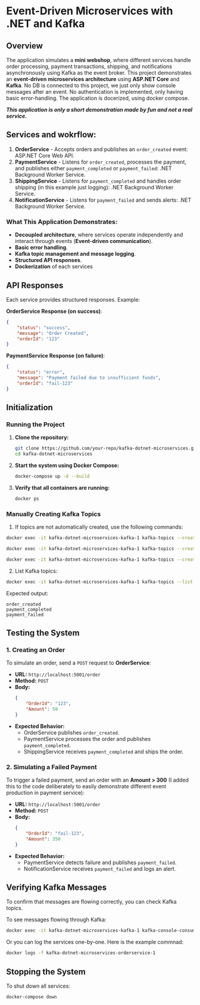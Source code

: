 # Event-Driven Microservices with .NET and Kafka

## Overview

The application simulates a **mini webshop**, where different services handle order processing, payment transactions, shipping, and notifications asynchronously using Kafka as the event broker.
This project demonstrates an **event-driven microservices architecture** using **ASP.NET Core** and **Kafka**.
No DB is connected to this project, we just only show console messages after an event. No authentication is implemented, only having basic error-handling.
The application is docerized, using docker compose. 

***This application is only a short demonstration made by fun and not a real service.***

## Services and wokrflow:

1. **OrderService** - Accepts orders and publishes an `order_created` event: ASP.NET Core Web API.
2. **PaymentService** - Listens for `order_created`, processes the payment, and publishes either `payment_completed` or `payment_failed`: .NET Background Worker Service.
3. **ShippingService** - Listens for `payment_completed` and handles order shipping (in this example just logging): .NET Background Worker Service.
4. **NotificationService** - Listens for `payment_failed` and sends alerts: .NET Background Worker Service.

### What This Application Demonstrates:

- **Decoupled architecture**, where services operate independently and interact through events (**Event-driven communication**).
- **Basic error handling**.
- **Kafka topic management and message logging**.
- **Structured API responses**.
- **Dockerization** of each services

## API Responses

Each service provides structured responses. Example:

**OrderService Response (on success)**:

```json
{
    "status": "success",
    "message": "Order Created",
    "orderId": "123"
}
```

**PaymentService Response (on failure)**:

```json
{
    "status": "error",
    "message": "Payment failed due to insufficient funds",
    "orderId": "fail-123"
}
```

## Initialization

### **Running the Project**

1. **Clone the repository:**

   ```sh
   git clone https://github.com/your-repo/kafka-dotnet-microservices.git
   cd kafka-dotnet-microservices
   ```

2. **Start the system using Docker Compose:**

   ```sh
   docker-compose up -d --build
   ```

3. **Verify that all containers are running:**

   ```sh
   docker ps
   ```

### **Manually Creating Kafka Topics**

1. If topics are not automatically created, use the following commands:

```sh
docker exec -it kafka-dotnet-microservices-kafka-1 kafka-topics --create --topic order_created --bootstrap-server kafka:9092 --partitions 1 --replication-factor 1

docker exec -it kafka-dotnet-microservices-kafka-1 kafka-topics --create --topic payment_completed --bootstrap-server kafka:9092 --partitions 1 --replication-factor 1

docker exec -it kafka-dotnet-microservices-kafka-1 kafka-topics --create --topic payment_failed --bootstrap-server kafka:9092 --partitions 1 --replication-factor 1
```
2. List Kafka topics:

```sh
docker exec -it kafka-dotnet-microservices-kafka-1 kafka-topics --list --bootstrap-server kafka:9092
```

Expected output:

```plaintext
order_created
payment_completed
payment_failed
```



## Testing the System

### 1. Creating an Order

To simulate an order, send a `POST` request to **OrderService**:

- **URL:** `http://localhost:5001/order`
- **Method:** `POST`
- **Body:**
  ```json
  {
      "OrderId": "123",
      "Amount": 50
  }
  ```
- **Expected Behavior:**
  - OrderService publishes `order_created`.
  - PaymentService processes the order and publishes `payment_completed`.
  - ShippingService receives `payment_completed` and ships the order.

### 2. Simulating a Failed Payment

To trigger a failed payment, send an order with an **Amount > 300** (I added this to the code deliberately to easily demonstrate different event production in payment service):

- **URL:** `http://localhost:5001/order`
- **Method:** `POST`
- **Body:**
  ```json
  {
      "OrderId": "fail-123",
      "Amount": 350
  }
  ```
- **Expected Behavior:**
  - PaymentService detects failure and publishes `payment_failed`.
  - NotificationService receives `payment_failed` and logs an alert.

## Verifying Kafka Messages

To confirm that messages are flowing correctly, you can check Kafka topics.

To see messages flowing through Kafka:

```sh
docker exec -it kafka-dotnet-microservices-kafka-1 kafka-console-consumer --bootstrap-server kafka:9092 --topic order_created --from-beginning
```

Or you can log the services one-by-one. Here is the example commnad:
```sh
docker logs -f kafka-dotnet-microservices-orderservice-1
```


## Stopping the System

To shut down all services:

```sh
docker-compose down
```

